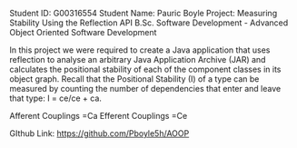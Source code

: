 Student ID: G00316554
Student Name: Pauric Boyle 
Project: Measuring Stability Using the Reflection API
B.Sc. Software Development - Advanced Object Oriented Software Development

In this project we were required to create a Java application that uses reflection to analyse an arbitrary Java
Application Archive (JAR) and calculates the positional stability of each of the component
classes in its object graph. Recall that the Positional Stability (I) of a type can be measured by
counting the number of dependencies that enter and leave that type:
I = ce/ce + ca.

Afferent Couplings =Ca
Efferent Couplings =Ce

GIthub Link: https://github.com/Pboyle5h/AOOP
